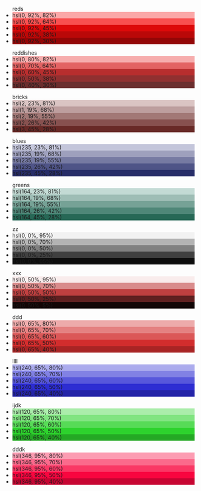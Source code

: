 <ul class="flex-container">reds<br>
  <li class="flex-item" style="background:hsl(0, 92%, 82%)">hsl(0, 92%, 82%)</li>
  <li class="flex-item" style="background:hsl(0, 92%, 64%)">hsl(0, 92%, 64%)</li>
  <li class="flex-item" style="background:hsl(0, 92%, 45%)">hsl(0, 92%, 45%)</li>
  <li class="flex-item" style="background:hsl(0, 92%, 38%)">hsl(0, 92%, 38%)</li>
  <li class="flex-item" style="background:hsl(0, 92%, 30%)">hsl(0, 92%, 30%)</li>
</ul>

<ul class="flex-container">reddishes<br>
  <li class="flex-item" style="background:hsl(0, 80%, 82%)">hsl(0, 80%, 82%)</li>
  <li class="flex-item" style="background:hsl(0, 70%, 64%)">hsl(0, 70%, 64%)</li>
  <li class="flex-item" style="background:hsl(0, 60%, 45%)">hsl(0, 60%, 45%)</li>
  <li class="flex-item" style="background:hsl(0, 50%, 38%)">hsl(0, 50%, 38%)</li>
  <li class="flex-item" style="background:hsl(0, 40%, 30%)">hsl(0, 40%, 30%)</li>
</ul>

<ul class="flex-container">bricks<br>
  <li class="flex-item" style="background:hsl(2, 23%, 81%)">hsl(2, 23%, 81%)</li>
  <li class="flex-item" style="background:hsl(1, 19%, 68%)">hsl(1, 19%, 68%)</li>
  <li class="flex-item" style="background:hsl(2, 19%, 55%)">hsl(2, 19%, 55%)</li>
  <li class="flex-item" style="background:hsl(2, 26%, 42%)">hsl(2, 26%, 42%)</li>
  <li class="flex-item" style="background:hsl(3, 45%, 28%)">hsl(3, 45%, 28%)</li>
</ul>

<ul class="flex-container">blues<br>
  <li class="flex-item" style="background:hsl(235, 23%, 81%)">hsl(235, 23%, 81%)</li>
  <li class="flex-item" style="background:hsl(235, 19%, 68%)">hsl(235, 19%, 68%)</li>
  <li class="flex-item" style="background:hsl(235, 19%, 55%)">hsl(235, 19%, 55%)</li>
  <li class="flex-item" style="background:hsl(235, 26%, 42%)">hsl(235, 26%, 42%)</li>
  <li class="flex-item" style="background:hsl(235, 45%, 28%)">hsl(235, 45%, 28%)</li>
</ul>

<ul class="flex-container">greens<br>
  <li class="flex-item" style="background:hsl(164, 23%, 81%)">hsl(164, 23%, 81%)</li>
  <li class="flex-item" style="background:hsl(164, 19%, 68%)">hsl(164, 19%, 68%)</li>
  <li class="flex-item" style="background:hsl(164, 19%, 55%)">hsl(164, 19%, 55%)</li>
  <li class="flex-item" style="background:hsl(164, 26%, 42%)">hsl(164, 26%, 42%)</li>
  <li class="flex-item" style="background:hsl(164, 45%, 28%)">hsl(164, 45%, 28%)</li>
</ul>

<ul class="flex-container">zz<br>
  <li class="flex-item" style="background:hsl(0, 0%, 95%)">hsl(0, 0%, 95%)</li>
  <li class="flex-item" style="background:hsl(0, 0%, 70%)">hsl(0, 0%, 70%)</li>
  <li class="flex-item" style="background:hsl(0, 0%, 50%)">hsl(0, 0%, 50%)</li>
  <li class="flex-item" style="background:hsl(0, 0%, 25%)">hsl(0, 0%, 25%)</li>
  <li class="flex-item" style="background:hsl(0, 0%, 05%)">hsl(0, 0%, 05%)</li>
</ul>

<ul class="flex-container">xxx<br>
  <li class="flex-item" style="background:hsl(0, 50%, 95%)">hsl(0, 50%, 95%)</li>
  <li class="flex-item" style="background:hsl(0, 50%, 70%)">hsl(0, 50%, 70%)</li>
  <li class="flex-item" style="background:hsl(0, 50%, 50%)">hsl(0, 50%, 50%)</li>
  <li class="flex-item" style="background:hsl(0, 50%, 25%)">hsl(0, 50%, 25%)</li>
  <li class="flex-item" style="background:hsl(0, 50%, 5%)">hsl(0, 50%, 5%)</li>
</ul>

<ul class="flex-container">ddd<br>
  <li class="flex-item" style="background:hsl(0, 65%, 80%)">hsl(0, 65%, 80%)</li>
  <li class="flex-item" style="background:hsl(0, 65%, 70%)">hsl(0, 65%, 70%)</li>
  <li class="flex-item" style="background:hsl(0, 65%, 60%)">hsl(0, 65%, 60%)</li>
  <li class="flex-item" style="background:hsl(0, 65%, 50%)">hsl(0, 65%, 50%)</li>
  <li class="flex-item" style="background:hsl(0, 65%, 40%)">hsl(0, 65%, 40%)</li>
</ul>

<ul class="flex-container">llll<br>
  <li class="flex-item" style="background:hsl(240, 65%, 80%)">hsl(240, 65%, 80%)</li>
  <li class="flex-item" style="background:hsl(240, 65%, 70%)">hsl(240, 65%, 70%)</li>
  <li class="flex-item" style="background:hsl(240, 65%, 60%)">hsl(240, 65%, 60%)</li>
  <li class="flex-item" style="background:hsl(240, 65%, 50%)">hsl(240, 65%, 50%)</li>
  <li class="flex-item" style="background:hsl(240, 65%, 40%)">hsl(240, 65%, 40%)</li>
</ul>


<ul class="flex-container">ijdk<br>
  <li class="flex-item" style="background:hsl(120, 65%, 80%)">hsl(120, 65%, 80%)</li>
  <li class="flex-item" style="background:hsl(120, 65%, 70%)">hsl(120, 65%, 70%)</li>
  <li class="flex-item" style="background:hsl(120, 65%, 60%)">hsl(120, 65%, 60%)</li>
  <li class="flex-item" style="background:hsl(120, 65%, 50%)">hsl(120, 65%, 50%)</li>
  <li class="flex-item" style="background:hsl(120, 65%, 40%)">hsl(120, 65%, 40%)</li>
</ul>

<ul class="flex-container">dddk<br>
  <li class="flex-item" style="background:hsl(346, 95%, 80%)">hsl(346, 95%, 80%)</li>
  <li class="flex-item" style="background:hsl(346, 95%, 70%)">hsl(346, 95%, 70%)</li>
  <li class="flex-item" style="background:hsl(346, 95%, 60%)">hsl(346, 95%, 60%)</li>
  <li class="flex-item" style="background:hsl(346, 95%, 50%)">hsl(346, 95%, 50%)</li>
  <li class="flex-item" style="background:hsl(346, 95%, 40%)">hsl(346, 95%, 40%)</li>
</ul>
